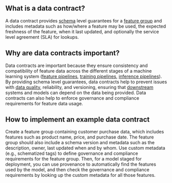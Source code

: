 What is a data contract?
------------------------

A data contract provides [schema](https://www.hopsworks.ai/dictionary/schema) level guarantees for a [feature group](https://www.hopsworks.ai/dictionary/feature-groups) and includes metadata such as how/where a feature may be used, the expected freshness of the feature, when it last updated, and optionally the service level agreement (SLA) for lookups.

‍**Why are data contracts important?**
--------------------------------------

Data contracts are important because they ensure consistency and compatibility of feature data across the different stages of a machine learning system ([feature pipelines](https://www.hopsworks.ai/dictionary/feature-pipeline), [training pipelines](https://www.hopsworks.ai/dictionary/training-pipeline), [inference pipelines](https://www.hopsworks.ai/dictionary/inference-pipeline)). By providing schema level guarantees, data contracts help to prevent issues with [data quality](http://www.hopsworks.ai/dictionary/data-quality), reliability, and versioning, ensuring that [downstream](https://www.hopsworks.ai/dictionary/downstream) systems and models can depend on the data being provided. Data contracts can also help to enforce governance and compliance requirements for feature data usage.

**How to implement an example data contract**
---------------------------------------------

Create a feature group containing customer purchase data, which includes features such as product name, price, and purchase date. The feature group should also include a schema version and metadata such as the description, owner, last updated when and by whom. Use custom metadata (e.g., schematized tags) to define governance and compliance requirements for the feature group. Then, for a model staged for deployment, you can use provenance to automatically find the features used by the model, and then check the governance and compliance requirements by looking up the custom metadata for all those features.

